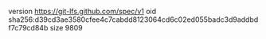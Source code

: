 version https://git-lfs.github.com/spec/v1
oid sha256:d39cd3ae3580cfee4c7cabdd8123064cd6c02ed055badc3d9addbdf7c79cd84b
size 9809
